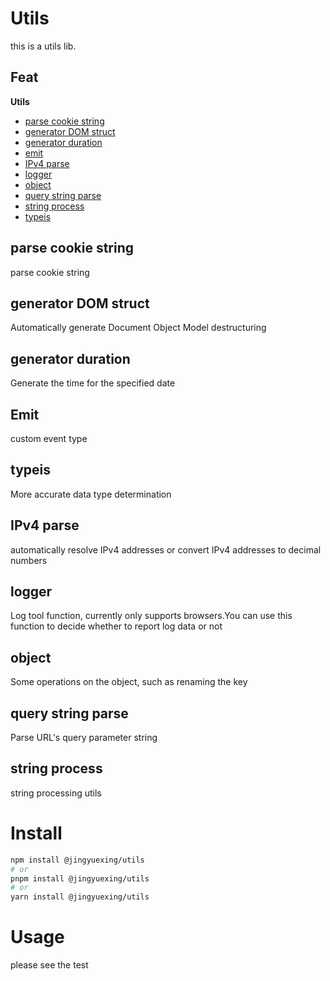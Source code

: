 # Utils
this is a utils lib.

## Feat

**Utils**

- [parse cookie string](packages/utils/src/cookie)
- [generator DOM struct](packages/utils/src/DOM)
- [generator duration](packages/utils/src/duration)
- [emit](packages/utils/src/emit)
- [IPv4 parse](packages/utils/src/IPv4)
- [logger](packages/utils/src/logger)
- [object](packages/utils/src/object)
- [query string parse](packages/utils/src/query)
- [string process](packages/utils/src/string)
- [typeis ](packages/utils/src/typeis)


## parse cookie string
parse cookie string

## generator DOM struct
Automatically generate Document Object Model destructuring

## generator duration
Generate the time for the specified date

## Emit
custom event type

## typeis
More accurate data type determination

## IPv4 parse
automatically resolve IPv4 addresses or convert IPv4 addresses to decimal numbers

## logger

Log tool function, currently only supports browsers.You can use this function to decide whether to report log data or not

## object

Some operations on the object, such as renaming the key

## query string parse
Parse URL's query parameter string

## string process
string processing utils


# Install

```bash
npm install @jingyuexing/utils
# or
pnpm install @jingyuexing/utils
# or
yarn install @jingyuexing/utils
```

# Usage

please see the test
